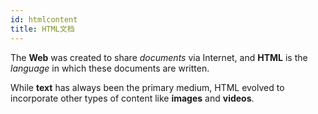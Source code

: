 ```yaml
---
id: htmlcontent
title: HTML文档
---
```



The **Web** was created to share _documents_ via Internet, and **HTML** is the _language_ in which these documents are written.

While **text** has always been the primary medium, HTML evolved to incorporate other types of content like **images** and **videos**.
